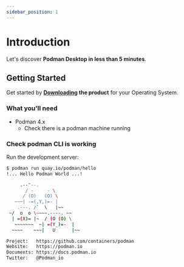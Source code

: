 ```yaml
---
sidebar_position: 1
---
```


# Introduction

Let's discover **Podman Desktop in less than 5 minutes**.

## Getting Started

Get started by **[Downloading](/downloads) the product** for your Operating System.

### What you'll need

- Podman 4.x
  - Check there is a podman machine running

### Check podman CLI is working

Run the development server:

```sh
$ podman run quay.io/podman/hello
!... Hello Podman World ...!

	 .--"--.
       / -     - \
      / (O)   (O) \
   ~~~| -=(,Y,)=- |
    .---. /`  \   |~~
 ~/  o  o \~~~~.----. ~~
  | =(X)= |~  / (O (O) \
   ~~~~~~~  ~| =(Y_)=-  |
  ~~~~    ~~~|   U      |~~

Project:   https://github.com/containers/podman
Website:   https://podman.io
Documents: https://docs.podman.io
Twitter:   @Podman_io
```
